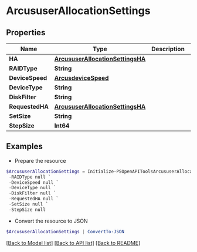 # ArcususerAllocationSettings
## Properties

Name | Type | Description | Notes
------------ | ------------- | ------------- | -------------
**HA** | [**ArcususerAllocationSettingsHA**](ArcususerAllocationSettingsHA.md) |  | [optional] 
**RAIDType** | **String** |  | [optional] 
**DeviceSpeed** | [**ArcusdeviceSpeed**](ArcusdeviceSpeed.md) |  | [optional] 
**DeviceType** | **String** |  | [optional] 
**DiskFilter** | **String** |  | [optional] 
**RequestedHA** | [**ArcususerAllocationSettingsHA**](ArcususerAllocationSettingsHA.md) |  | [optional] 
**SetSize** | **String** |  | [optional] 
**StepSize** | **Int64** |  | [optional] 

## Examples

- Prepare the resource
```powershell
$ArcususerAllocationSettings = Initialize-PSOpenAPIToolsArcususerAllocationSettings  -HA null `
 -RAIDType null `
 -DeviceSpeed null `
 -DeviceType null `
 -DiskFilter null `
 -RequestedHA null `
 -SetSize null `
 -StepSize null
```

- Convert the resource to JSON
```powershell
$ArcususerAllocationSettings | ConvertTo-JSON
```

[[Back to Model list]](../README.md#documentation-for-models) [[Back to API list]](../README.md#documentation-for-api-endpoints) [[Back to README]](../README.md)

